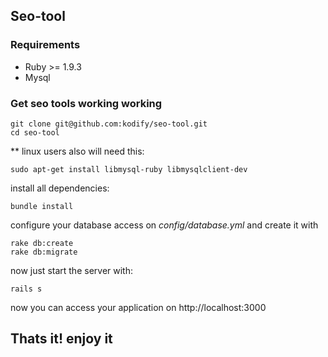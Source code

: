 ## Seo-tool

### Requirements

- Ruby >= 1.9.3
- Mysql

### Get seo tools working working

```
git clone git@github.com:kodify/seo-tool.git
cd seo-tool
```

** linux users also will need this:
```
sudo apt-get install libmysql-ruby libmysqlclient-dev
```

install all dependencies:
```
bundle install
```

configure your database access on *config/database.yml*
and create it with
```
rake db:create
rake db:migrate
```

now just start the server with:
```
rails s
```

now you can access your application on http://localhost:3000


## Thats it! enjoy it


